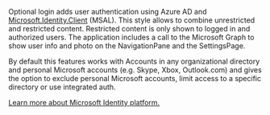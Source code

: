 ﻿Optional login adds user authentication using Azure AD and [Microsoft.Identity.Client](https://www.nuget.org/packages/Microsoft.Identity.Client) (MSAL).
This style allows to combine unrestricted and restricted content. Restricted content is only shown to logged in and authorized users.
The application includes a call to the Microsoft Graph to show user info and photo on the NavigationPane and the SettingsPage.

By default this features works with Accounts in any organizational directory and personal Microsoft accounts (e.g. Skype, Xbox, Outlook.com) and gives the option to exclude personal Microsoft accounts, limit access to a specific directory or use integrated auth.

[Learn more about Microsoft Identity platform.](https://docs.microsoft.com/azure/active-directory/develop/v2-overview)
